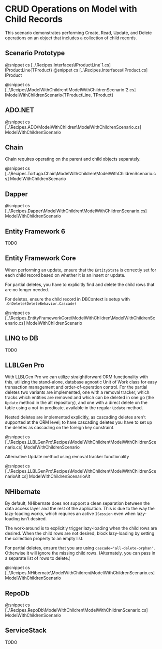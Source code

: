 ﻿# CRUD Operations on Model with Child Records

This scenario demonstrates performing Create, Read, Update, and Delete operations on an object that includes a collection of child records.

## Scenario Prototype

@snippet cs [..\Recipes.Interfaces\IProductLine`1.cs] IProductLine{TProduct}
@snippet cs [..\Recipes.Interfaces\IProduct.cs] IProduct

@snippet cs [..\Recipes\ModelWithChildren\IModelWithChildrenScenario`2.cs] IModelWithChildrenScenario{TProductLine, TProduct}



## ADO.NET

@snippet cs [..\Recipes.ADO\ModelWithChildren\ModelWithChildrenScenario.cs] ModelWithChildrenScenario

## Chain

Chain requires operating on the parent and child objects separately.

@snippet cs [..\Recipes.Tortuga.Chain\ModelWithChildren\ModelWithChildrenScenario.cs] ModelWithChildrenScenario

## Dapper

@snippet cs [..\Recipes.Dapper\ModelWithChildren\ModelWithChildrenScenario.cs] ModelWithChildrenScenario

## Entity Framework 6

TODO

## Entity Framework Core

When performing an update, ensure that the `EntityState` is correctly set for each child record based on whether it is an insert or update.

For partial deletes, you have to explicitly find and delete the child rows that are no longer needed.

For deletes, ensure the child record in DBContext is setup with `.OnDelete(DeleteBehavior.Cascade)`

@snippet cs [..\Recipes.EntityFrameworkCore\ModelWithChildren\ModelWithChildrenScenario.cs] ModelWithChildrenScenario

## LINQ to DB

TODO

## LLBLGen Pro

With LLBLGen Pro we can utilize straightforward ORM functionality with this, utilizing the stand-alone, database agnostic Unit of Work
class for easy transaction management and order-of-operation control. For the partial deletes two variants are implemented, one
with a removal tracker, which tracks which entities are removed and which can be deleted in one go (the `Update` method in the alt repository), 
and one with a direct delete on the table using a not-in predicate, available in the regular `Update` method. 

Nested deletes are implemented explicitly, as cascading deletes aren't supported at the ORM level; to have cascading deletes you 
have to set up the deletes as cascading on the foreign key constraint. 

@snippet cs [..\Recipes.LLBLGenPro\Recipes\ModelWithChildren\ModelWithChildrenScenario.cs] ModelWithChildrenScenario

Alternative Update method using removal tracker functionality

@snippet cs [..\Recipes.LLBLGenPro\Recipes\ModelWithChildren\ModelWithChildrenScenarioAlt.cs] ModelWithChildrenScenarioAlt


## NHibernate

By default, NHibernate does not support a clean separation between the data access layer and the rest of the application. This is due to the way the lazy-loading works, which requires an active `ISession` even when lazy-loading isn't desired.

The work-around is to explicitly trigger lazy-loading when the child rows are desired. When the child rows are not desired, block lazy-loading by setting the collection property to an empty list.

For partial deletes, ensure that you are using `cascade="all-delete-orphan"`. Otherwise it will ignore the missing child rows. (Alternately, you can pass in a separate list of rows to delete.)

@snippet cs [..\Recipes.NHibernate\ModelWithChildren\ModelWithChildrenScenario.cs] ModelWithChildrenScenario

## RepoDb

@snippet cs [..\Recipes.RepoDb\ModelWithChildren\ModelWithChildrenScenario.cs] ModelWithChildrenScenario

## ServiceStack

TODO
